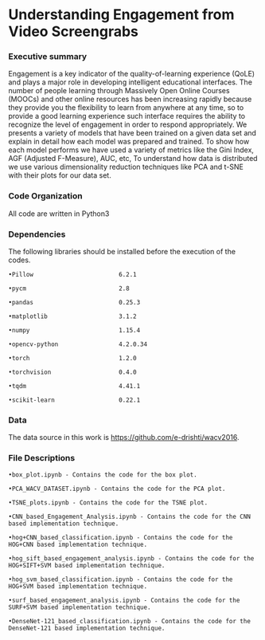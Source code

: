 # Understanding Engagement from Video Screengrabs


### Executive summary
Engagement is a key indicator of the quality-of-learning experience (QoLE) and plays a major role in developing intelligent educational interfaces. The number of people learning through Massively Open Online Courses (MOOCs) and other online resources has been increasing rapidly because they provide you the flexibility to learn from anywhere at any time, so to provide a good learning experience such interface requires the ability to recognize the level of engagement in order to respond appropriately. We presents a variety of models that have been trained on a given data set and explain in detail how each model was prepared and trained. To show how each model performs we have used a variety of metrics like the Gini Index, AGF (Adjusted F-Measure), AUC, etc, To understand how data is distributed we use various dimensionality reduction techniques like PCA and t-SNE with their plots for our data set.


### Code Organization
All code are written in Python3


### Dependencies

The following libraries should be installed before the execution of the codes.

	•Pillow                        6.2.1

	•pycm                          2.8

	•pandas                        0.25.3

	•matplotlib                    3.1.2

	•numpy                         1.15.4

	•opencv-python                 4.2.0.34

	•torch                         1.2.0

	•torchvision                   0.4.0

	•tqdm                          4.41.1

	•scikit-learn                  0.22.1

### Data
The data source in this work is https://github.com/e-drishti/wacv2016.

### File Descriptions

	•box_plot.ipynb - Contains the code for the box plot.

	•PCA_WACV_DATASET.ipynb - Contains the code for the PCA plot.

	•TSNE_plots.ipynb - Contains the code for the TSNE plot.

	•CNN_based_Engagement_Analysis.ipynb - Contains the code for the CNN based implementation technique.

	•hog+CNN_based_classification.ipynb - Contains the code for the HOG+CNN based implementation technique.

	•hog_sift_based_engagement_analysis.ipynb - Contains the code for the HOG+SIFT+SVM based implementation technique.

	•hog_svm_based_classification.ipynb - Contains the code for the HOG+SVM based implementation technique.

	•surf_based_engagement_analysis.ipynb - Contains the code for the SURF+SVM based implementation technique.

	•DenseNet-121_based_classification.ipynb - Contains the code for the DenseNet-121 based implementation technique.
